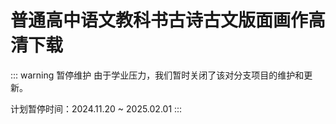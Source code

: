 # 普通高中语文教科书古诗古文版面画作高清下载

::: warning 暂停维护
由于学业压力，我们暂时关闭了该对分支项目的维护和更新。

计划暂停时间：2024.11.20 ~ 2025.02.01
:::

